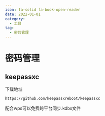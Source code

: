 ```yaml
---
icon: fa-solid fa-book-open-reader
date: 2022-01-01
category:
  - 工具
tag:
  - 密码管理
---
```


# 密码管理

## keepassxc

下载地址
```
https://github.com/keepassxreboot/keepassxc
```
配合wps可以免费跨平台同步.kdbx文件